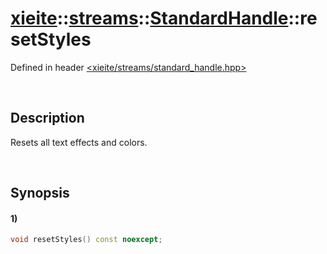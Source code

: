 # [xieite](../../../../../xieite.md)\:\:[streams](../../../../../streams.md)\:\:[StandardHandle](../../../standard_handle.md)\:\:resetStyles
Defined in header [<xieite/streams/standard_handle.hpp>](../../../../../../include/xieite/streams/standard_handle.hpp)

&nbsp;

## Description
Resets all text effects and colors.

&nbsp;

## Synopsis
#### 1)
```cpp
void resetStyles() const noexcept;
```
